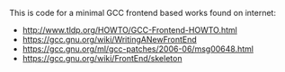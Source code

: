 This is code for a minimal GCC frontend based works found on internet:

* http://www.tldp.org/HOWTO/GCC-Frontend-HOWTO.html
* https://gcc.gnu.org/wiki/WritingANewFrontEnd
* https://gcc.gnu.org/ml/gcc-patches/2006-06/msg00648.html
* https://gcc.gnu.org/wiki/FrontEnd/skeleton
